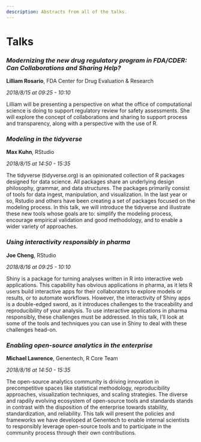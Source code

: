 ```yaml
---
description: Abstracts from all of the talks.
---
```


# Talks

### _Modernizing the new drug regulatory program in FDA/CDER:  Can Collaborations and Sharing Help?_

**Lilliam Rosario**, FDA Center for Drug Evaluation & Research

_2018/8/15 at 09:25 - 10:10_

Lilliam will be presenting a perspective on what the office of computational science is doing to support regulatory review for safety assessments. She will explore the concept of collaborations and sharing to support process and transparency, along with a perspective with the use of R.

### _Modeling in the tidyverse_

**Max Kuhn**, RStudio

_2018/8/15 at 14:50 - 15:35_

The tidyverse (tidyverse.org) is an opinionated collection of R packages designed for data science. All packages share an underlying design philosophy, grammar, and data structures. The packages primarily consist of tools for data ingest, manipulation, and visualization. In the last year or so, Rstudio and others have been creating a set of packages focused on the modeling process. In this talk, we will introduce the tidyverse and illustrate these new tools whose goals are to: simplify the modeling process, encourage empirical validation and good methodology, and to enable a wider variety of approaches.

### _Using interactivity responsibly in pharma_

**Joe Cheng**, RStudio

_2018/8/16 at 09:25 - 10:10_

Shiny is a package for turning analyses written in R into interactive web applications. This capability has obvious applications in pharma, as it lets R users build interactive apps for their collaborators to explore models or results, or to automate workflows. However, the interactivity of Shiny apps is a double-edged sword, as it introduces challenges to the traceability and reproducibility of your analysis. To use interactive applications in pharma responsibly, these challenges must be addressed. In this talk, I'll look at some of the tools and techniques you can use in Shiny to deal with these challenges head-on.

### _Enabling open-source analytics in the enterprise_

**Michael Lawrence**, Genentech, R Core Team

_2018/8/16 at 14:50 - 15:35_

The open-source analytics community is driving innovation in precompetitive spaces like statistical methodology, reproducibility approaches, visualization techniques, and scaling strategies. The diverse and rapdily evolving ecosystem of open-source tools and standards stands in contrast with the disposition of the enterprise towards stability, standardization, and reliability. This talk will present the policies and frameworks we have developed at Genentech to enable internal scientists to responsibly leverage open-source tools and to participate in the community process through their own contributions.
